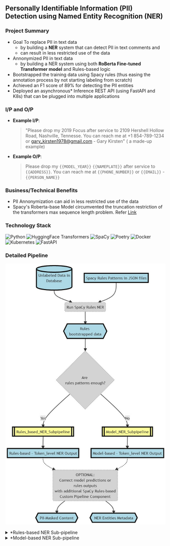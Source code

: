 ## Personally Identifiable Information (PII) Detection using Named Entity Recognition (NER)

### Project Summary

 - Goal To replace PII in text data
    - by building a **NER** system that can detect PII in text comments and
    - can result in less restricted use of the data
- Annonymized PII in text data
    - by building a NER system using both **RoBerta Fine-tuned Transformer model** and Rules-based logic
- Bootstrapped the training data using Spacy rules (thus easing the annotation process by not starting labeling from scratch) 
- Achieved an F1 score of 89% for detecting the PII entities
- Deployed an asynchronous* Inference REST API (using FastAPI and K8s) that can be plugged into multiple applications

### I/P and O/P

- **Example I/P**:
     > "Please drop my 2019 Focus after service to 2109 Hershell Hollow Road, Nashville, Tennesse. You can reach me at +1 854-789-1234 or gary_kirsten1978@gmail.com - Gary Kirsten" ( a made-up example)
- **Example O/P**: <br> 
     > Please drop my `{{MODEL_YEAR}}` `{{NAMEPLATE}}` after service to `{{ADDRESS}}`. You can reach me at `{{PHONE_NUMBER}}` or `{{EMAIL}}` - `{{PERSON_NAME}}`

### Business/Technical Benefits

- PII Annonymization can aid in less restricted use of the data
- Spacy's Roberta-base Model circumvented the truncation restriction of the transformers max sequence length problem. Refer [Link](https://spacy.io/api/transformer#span_getters)

### Technology Stack

![Python](https://img.shields.io/badge/-Python-green?style=for-the-badge=white) ![HuggingFace Transformers](https://img.shields.io/badge/-Transformers-blue?style=for-the-badge=white) ![SpaCy](https://img.shields.io/badge/-SpaCy-green?style=for-the-badge=white) ![Poetry](https://img.shields.io/badge/-Poetry-brown?style=for-the-badge=white) ![Docker](https://img.shields.io/badge/-Docker-green?style=for-the-badge=white) ![Kubernetes](https://img.shields.io/badge/-Kubernetes-blue?style=for-the-badge=white) ![FastAPI](https://img.shields.io/badge/-FastAPI-orange?style=for-the-badge=white)

### Detailed Pipeline

 ![](images/proj2_pii_ner_main_pipeline.png)
 
   <details><summary>*Rules-based NER Sub-pipeline</summary>
 
  ![sub-pipeline1](images/proj2_pii_nersub_pipeline1.png)

  </details>

  <details><summary>*Model-based NER Sub-pipeline</summary>
 
  ![image](https://user-images.githubusercontent.com/24909551/160360810-92e093e1-8d9f-4c18-90ac-e4606925b4f1.png)

  ![image](https://user-images.githubusercontent.com/24909551/160360867-3fd67ec6-51ea-4a6d-a6e3-5848dcccc036.png)

  
  </details>
